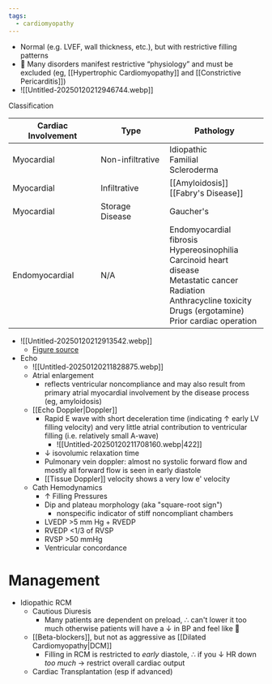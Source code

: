 ```yaml
---
tags:
  - cardiomyopathy
---
```

- Normal (e.g. LVEF, wall thickness, etc.), but with restrictive filling patterns
- 📝 Many disorders manifest restrictive “physiology” and must be excluded (eg, [[Hypertrophic Cardiomyopathy]] and [[Constrictive Pericarditis]])
- ![[Untitled-20250120212946744.webp]]

Classification

| Cardiac Involvement | Type             | Pathology                                                                                                                                                                            |
| ------------------- | ---------------- | ------------------------------------------------------------------------------------------------------------------------------------------------------------------------------------ |
| Myocardial          | Non-infiltrative | Idiopathic<br>Familial<br>Scleroderma                                                                                                                                                |
| Myocardial          | Infiltrative     | [[Amyloidosis]]<br>[[Fabry's Disease]]                                                                                                                                               |
| Myocardial          | Storage Disease  | Gaucher's                                                                                                                                                                            |
| Endomyocardial      | N/A              | Endomyocardial fibrosis<br>Hypereosinophilia<br>Carcinoid heart disease<br>Metastatic cancer<br>Radiation<br>Anthracycline toxicity<br>Drugs (ergotamine)<br>Prior cardiac operation |


- ![[Untitled-20250120212913542.webp]]
	- [Figure source](https://thoracickey.com/restrictive-cardiomyopathy/)
- Echo
	- ![[Untitled-20250120211828875.webp]]
	- Atrial enlargement
		- reflects ventricular noncompliance and may also result from primary atrial myocardial involvement by the disease process (eg, amyloidosis)
	- [[Echo Doppler|Doppler]]
		- Rapid E wave with short deceleration time (indicating ↑ early LV filling velocity) and very little atrial contribution to ventricular filling (i.e. relatively small A-wave)
			- ![[Untitled-20250120211708160.webp|422]]
		- ↓ isovolumic relaxation time
		- Pulmonary vein doppler: almost no systolic forward flow and mostly all forward flow is seen in early diastole
		- [[Tissue Doppler]] velocity shows a very low e' velocity
	- Cath Hemodynamics
		- ↑ Filling Pressures
		- Dip and plateau morphology (aka "square-root sign")
			- nonspecific indicator of stiff noncompliant chambers
		- LVEDP >5 mm Hg + RVEDP
		- RVEDP <1/3 of RVSP
		- RVSP >50 mmHg
		- Ventricular concordance

# Management

- Idiopathic RCM
	- Cautious Diuresis
		- Many patients are dependent on preload, ∴ can't lower it too much otherwise patients will have a ↓ in BP and feel like 💩
	- [[Beta-blockers]], but not as aggressive as [[Dilated Cardiomyopathy|DCM]]
		- Filling in RCM is restricted to *early* diastole, ∴ if you ↓ HR down *too much* → restrict overall cardiac output
	- Cardiac Transplantation (esp if advanced)